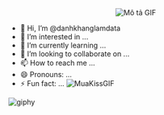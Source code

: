 <div align="center">
  <img src="https://github.com/danhkhanglamdata/danhkhanglamdata/assets/153256289/1ed134c3-61e3-440e-8346-536a6ec17510" alt="Mô tả GIF">
</div>

- 👋 Hi, I’m @danhkhanglamdata
- 👀 I’m interested in ...
- 🌱 I’m currently learning ...
- 💞️ I’m looking to collaborate on ...
- 📫 How to reach me ...
- 😄 Pronouns: ...
- ⚡ Fun fact: ...
![MuaKissGIF](https://github.com/danhkhanglamdata/danhkhanglamdata/assets/153256289/3cd9cbca-df14-45f8-938f-e921a68fa18f)

<!---
danhkhanglamdata/danhkhanglamdata is a ✨ special ✨ repository because its `README.md` (this file) appears on your GitHub profile.
You can click the Preview link to take a look at your changes.
--->
![giphy](https://github.com/danhkhanglamdata/danhkhanglamdata/assets/153256289/021f51b4-49b5-459b-b276-a557d6b714dd)

